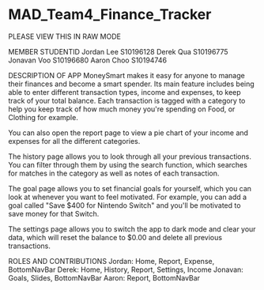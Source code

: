 # MAD_Team4_Finance_Tracker

PLEASE VIEW THIS IN RAW MODE

MEMBER					STUDENTID
Jordan Lee      S10196128
Derek Qua       S10196775
Jonavan Voo     S10196680
Aaron Choo      S10194746

DESCRIPTION OF APP
MoneySmart makes it easy for anyone to manage their finances and become
a smart spender. Its main feature includes being able to enter different
transaction types, income and expenses, to keep track of your total 
balance. Each transaction is tagged with a category to help you keep
track of how much money you're spending on Food, or Clothing for example.

You can also open the report page to view a pie chart of your income and
expenses for all the different categories.

The history page allows you to look through all your previous transactions.
You can filter through them by using the search function, which searches for
matches in the category as well as notes of each transaction.

The goal page allows you to set financial goals for yourself, which you can
look at whenever you want to feel motivated. For example, you can add a goal
called "Save $400 for Nintendo Switch" and you'll be motivated to save money
for that Switch.

The settings page allows you to switch the app to dark mode and clear your
data, which will reset the balance to $0.00 and delete all previous
transactions.

ROLES AND CONTRIBUTIONS
Jordan: Home, Report, Expense, BottomNavBar
Derek: Home, History, Report, Settings, Income
Jonavan: Goals, Slides, BottomNavBar
Aaron: Report, BottomNavBar

